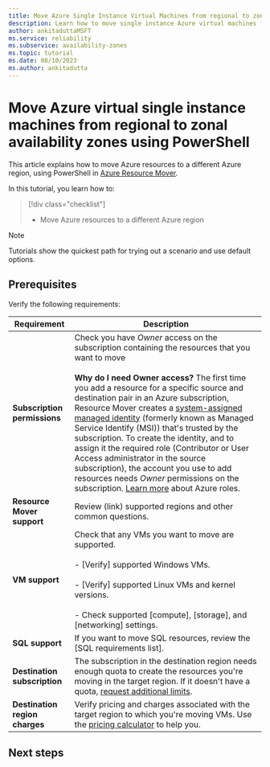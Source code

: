 ```yaml
---
title: Move Azure Single Instance Virtual Machines from regional to zonal availability zones using PowerShell
description: Learn how to move single instance Azure virtual machines from a regional configuration to a target Availability Zone within the same Azure region using PowerShell.
author: ankitaduttaMSFT
ms.service: reliability
ms.subservice: availability-zones
ms.topic: tutorial
ms.date: 08/10/2023
ms.author: ankitadutta
---
```


# Move Azure virtual single instance machines from regional to zonal availability zones using PowerShell

This article explains how to move Azure resources to a different Azure region, using PowerShell in [Azure Resource Mover](overview.md).

In this tutorial, you learn how to:

> [!div class="checklist"]
> * Move Azure resources to a different Azure region

> [!NOTE]
> Tutorials show the quickest path for trying out a scenario and use default options.

## Prerequisites

Verify the following requirements:

| Requirement | Description |
| --- | --- |
| **Subscription permissions** | Check you have *Owner* access on the subscription containing the resources that you want to move<br/><br/> **Why do I need Owner access?** The first time you add a resource for a  specific source and destination pair in an Azure subscription, Resource Mover creates a [system-assigned managed identity](../active-directory/managed-identities-azure-resources/overview.md#managed-identity-types) (formerly known as Managed Service Identify (MSI)) that's trusted by the subscription. To create the identity, and to assign it the required role (Contributor or User Access administrator in the source subscription), the account you use to add resources needs *Owner* permissions on the subscription. [Learn more](../role-based-access-control/rbac-and-directory-admin-roles.md#azure-roles) about Azure roles. |
| **Resource Mover support** | Review  (link)   supported regions and other common questions.|
| **VM support** |  Check that any VMs you want to move are supported.<br/><br/> - [Verify] supported Windows VMs.<br/><br/> - [Verify]  supported Linux VMs and kernel versions.<br/><br/> - Check supported [compute], [storage], and [networking] settings.|
| **SQL support** | If you want to move SQL resources, review the [SQL requirements list].|
| **Destination subscription** | The subscription in the destination region needs enough quota to create the resources you're moving in the target region. If it doesn't have a quota, [request additional limits](../azure-resource-manager/management/azure-subscription-service-limits.md).|
| **Destination region charges** | Verify pricing and charges associated with the target region to which you're moving VMs. Use the [pricing calculator](https://azure.microsoft.com/pricing/calculator/) to help you. |

## Next steps